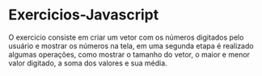 # Exercicios-Javascript
O exercicio consiste em criar um vetor com os números digitados pelo usuário e mostrar os números na tela,  em uma segunda etapa é realizado algumas operações, 
como mostrar o tamanho do vetor, o maior e menor valor digitado, a soma dos valores e sua média.

